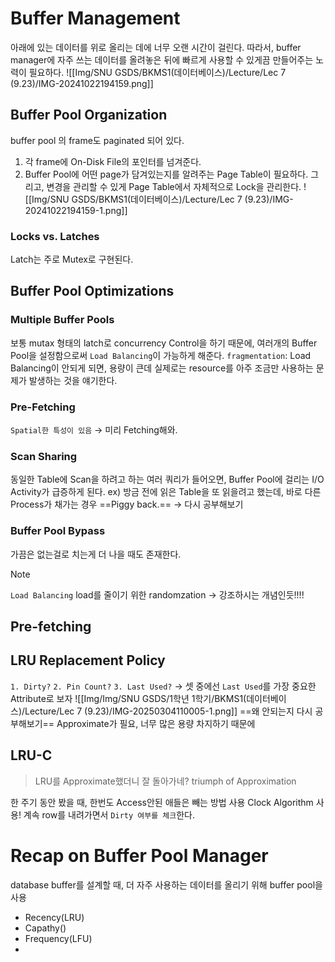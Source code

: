# Buffer Management
아래에 있는 데이터를 위로 올리는 데에 너무 오랜 시간이 걸린다. 
따라서, buffer manager에 자주 쓰는 데이터를 올려놓은 뒤에 빠르게 사용할 수 있게끔 만들어주는 노력이 필요하다. 
![[Img/SNU GSDS/BKMS1(데이터베이스)/Lecture/Lec 7 (9.23)/IMG-20241022194159.png]]

## Buffer Pool Organization
buffer pool 의 frame도 paginated 되어 있다. 
1. 각 frame에 On-Disk File의 포인터를 넘겨준다. 
2. Buffer Pool에 어떤 page가 담겨있는지를 알려주는 Page Table이 필요하다. 그리고, 변경을 관리할 수 있게 Page Table에서 자체적으로 Lock을 관리한다. ![[Img/SNU GSDS/BKMS1(데이터베이스)/Lecture/Lec 7 (9.23)/IMG-20241022194159-1.png]]
### Locks vs. Latches
Latch는 주로 Mutex로 구현된다. 

## Buffer Pool Optimizations
### Multiple Buffer Pools
보통 mutax 형태의 latch로 concurrency Control을 하기 때문에, 여러개의 Buffer Pool을 설정함으로써 `Load Balancing`이 가능하게 해준다. 
`fragmentation`: Load Balancing이 안되게 되면, 용량이 큰데 실제로는 resource를 아주 조금만 사용하는 문제가 발생하는 것을 얘기한다. 
### Pre-Fetching
`Spatial한 특성이 있음` → 미리 Fetching해와. 

### Scan Sharing
동일한 Table에 Scan을 하려고 하는 여러 쿼리가 들어오면, Buffer Pool에 걸리는 I/O Activity가 급증하게 된다. 
	ex) 방금 전에 읽은 Table을 또 읽을려고 했는데, 바로 다른 Process가 채가는 경우
==Piggy back.== → 다시 공부해보기 

### Buffer Pool Bypass
가끔은 없는걸로 치는게 더 나을 때도 존재한다. 

> [!NOTE]
> `Load Balancing`
> load를 줄이기 위한 randomzation
> → 강조하시는 개념인듯!!!!

## Pre-fetching

## LRU Replacement Policy
`1. Dirty?`
`2. Pin Count?`
`3. Last Used?`
→ 셋 중에선 `Last Used`를 가장 중요한 Attribute로 보자
![[Img/Img/SNU GSDS/1학년 1학기/BKMS1(데이터베이스)/Lecture/Lec 7 (9.23)/IMG-20250304110005-1.png]]
==왜 안되는지 다시 공부해보기==
Approximate가 필요, 너무 많은 용량 차지하기 때문에 
## LRU-C
> LRU를 Approximate했더니 잘 돌아가네?
> triumph of Approximation

한 주기 동안 봤을 때, 한번도 Access안된 애들은 빼는 방법 사용
Clock Algorithm 사용!
계속 row를 내려가면서 `Dirty 여부를 체크`한다. 

# Recap on Buffer Pool Manager
database buffer를 설계할 때, 더 자주 사용하는 데이터를 올리기 위해 buffer pool을 사용
- Recency(LRU)
- Capathy()
- Frequency(LFU)
- 
